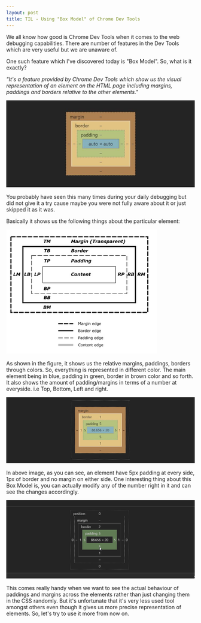 ```yaml
---
layout: post
title: TIL - Using "Box Model" of Chrome Dev Tools
---
```


We all know how good is Chrome Dev Tools when it comes to the web debugging capabilities. There are number of features in the Dev Tools which are very useful but we are unaware of.

One such feature which I've discovered today is "Box Model". So, what is it exactly?

_"It's a feature provided by Chrome Dev Tools which show us the visual representation of an element on the HTML page including margins, paddings and borders relative to the other elements."_

![Box Model](https://raw.githubusercontent.com/amitmerchant1990/amitmerchant1990.github.io/master/images/box-model.JPG)

You probably have seen this many times during your daily debugging but did not give it a try cause maybe you were not fully aware about it or just skipped it as it was.

Basically it shows us the following things about the particular element: 

![Box Model Described](https://raw.githubusercontent.com/amitmerchant1990/amitmerchant1990.github.io/master/images/box-model-described.jpg)

As shown in the figure, it shows us the relative margins, paddings, borders through colors. So, everything is represented in different color. The main element being in blue, padding in green, border in brown color and so forth. It also shows the amount of padding/margins in terms of a number at everyside. i.e Top, Bottom, Left and right.

![Box Model 2](https://raw.githubusercontent.com/amitmerchant1990/amitmerchant1990.github.io/master/images/box-model-2.JPG)

In above image, as you can see, an element have 5px padding at every side, 1px of border and no margin on either side. One interesting thing about this Box Model is, you can actually modify any of the number right in it and can see the changes accordingly.

![Box Model Gif](https://raw.githubusercontent.com/amitmerchant1990/amitmerchant1990.github.io/master/images/box-model.gif)

This comes really handy when we want to see the actual behaviour of paddings and margins across the elements rather than just changing them in the CSS randomly. But it's unfortunate that it's very less used tool amongst others even though it gives us more precise representation of elements. So, let's try to use it more from now on.


